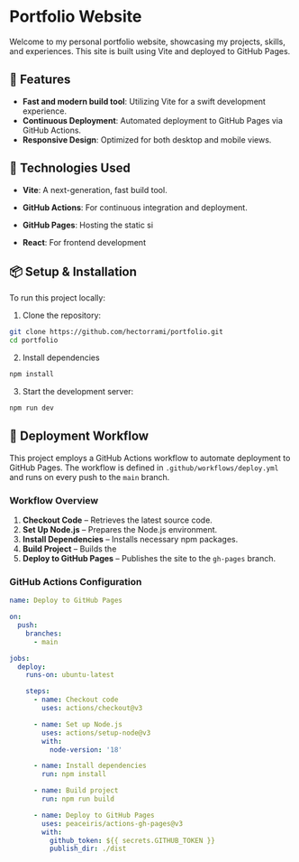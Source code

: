# Portfolio Website

Welcome to my personal portfolio website, showcasing my projects, skills, and experiences. This site is built using Vite and deployed to GitHub Pages.

## 🚀 Features

- **Fast and modern build tool**: Utilizing Vite for a swift development experience.
- **Continuous Deployment**: Automated deployment to GitHub Pages via GitHub Actions.
- **Responsive Design**: Optimized for both desktop and mobile views.

## 🔧 Technologies Used

- **Vite**: A next-generation, fast build tool.
- **GitHub Actions**: For continuous integration and deployment.
- **GitHub Pages**: Hosting the static si

- **React**: For frontend development

## 📦 Setup & Installation
To run this project locally:

1. Clone the repository:
```bash
git clone https://github.com/hectorrami/portfolio.git
cd portfolio
```
2. Install dependencies
```bash
npm install
```
3. Start the development server:
```bash
npm run dev
```

## 📄 Deployment Workflow

This project employs a GitHub Actions workflow to automate deployment to GitHub Pages. The workflow is defined in `.github/workflows/deploy.yml` and runs on every push to the `main` branch.

### Workflow Overview

1. **Checkout Code** – Retrieves the latest source code.
2. **Set Up Node.js** – Prepares the Node.js environment.
3. **Install Dependencies** – Installs necessary npm packages.
4. **Build Project** – Builds the
5. **Deploy to GitHub Pages** – Publishes the site to the `gh-pages` branch.

### GitHub Actions Configuration

```yaml
name: Deploy to GitHub Pages

on:
  push:
    branches:
      - main

jobs:
  deploy:
    runs-on: ubuntu-latest

    steps:
      - name: Checkout code
        uses: actions/checkout@v3

      - name: Set up Node.js
        uses: actions/setup-node@v3
        with:
          node-version: '18'

      - name: Install dependencies
        run: npm install

      - name: Build project
        run: npm run build

      - name: Deploy to GitHub Pages
        uses: peaceiris/actions-gh-pages@v3
        with:
          github_token: ${{ secrets.GITHUB_TOKEN }}
          publish_dir: ./dist